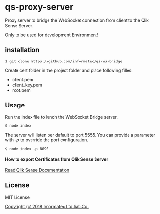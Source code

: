 # qs-proxy-server

Proxy server to bridge the WebSocket connection from client to the Qlik Sense Server.

Only to be used for development Environment!

## installation

```
$ git clone https://github.com/informatec/qs-ws-bridge
```

Create cert folder in the project folder and place following filles:
- client.pem
- client_key.pem
- root.pem

## Usage

Run the index file to lunch the WebSocket Bridge server.
```
$ node index
```

The server will listen per dafault to port 5555. You can provide a parameter with _-p_ to override the port configuration.

```
$ node index -p 8090
```


#### How to export Certificates from Qlik Sense Server

[Read Qlik Sense Documentation](https://help.qlik.com/en-US/sense/September2017/Subsystems/ManagementConsole/Content/export-certificates.htm)

## License

MIT License

[Copyright (c) 2018 Informatec Ltd.liab.Co.](https://github.com/informatec/qs-ws-bridge/blob/master/LICENSE)